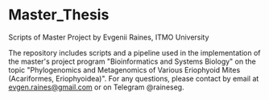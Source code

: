 # Master_Thesis
Scripts of Master Project by Evgenii Raines, ITMO University

The repository includes scripts and a pipeline used in the implementation of the master's project program "Bioinformatics and Systems Biology" on the topic "Phylogenomics and Metagenomics of Various Eriophyoid Mites (Acariformes, Eriophyoidea)". For any questions, please contact by email at evgen.raines@gmail.com or on Telegram @raineseg.
